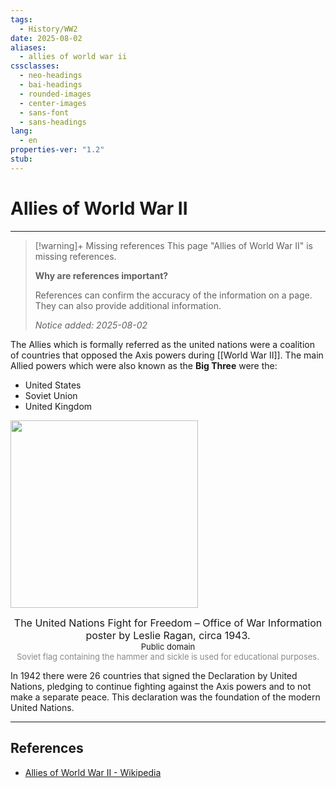 ```yaml
---
tags:
  - History/WW2
date: 2025-08-02
aliases:
  - allies of world war ii
cssclasses:
  - neo-headings
  - bai-headings
  - rounded-images
  - center-images
  - sans-font
  - sans-headings
lang:
  - en
properties-ver: "1.2"
stub:
---
```

# Allies of World War II

***
>[!warning]+ Missing references
> This page "Allies of World War II" is missing references.
>
> **Why are references important?**
>
> References can confirm the accuracy of the information on a page. They can also provide additional information.
> 
> *Notice added: 2025-08-02*

The Allies which is formally referred as the united nations were a coalition of countries that opposed the Axis powers during [[World War II]]. The main Allied powers which were also known as the **Big Three** were the:
- United States
- Soviet Union
- United Kingdom

<img src="https://upload.wikimedia.org/wikipedia/commons/thumb/b/bf/UN_Fight_for_Freedom_Leslie_Ragan_1943_poster_-_restoration1.jpg/960px-UN_Fight_for_Freedom_Leslie_Ragan_1943_poster_-_restoration1.jpg" width="300px"><p style="text-align: center; font-size: small;margin: 0px;"><span style="font-size:medium;">The United Nations Fight for Freedom – Office of War Information poster by Leslie Ragan, circa 1943.</span><br>Public domain<br><span style="opacity:0.5;">Soviet flag containing the hammer and sickle is used for educational purposes.</span></p>

In 1942 there were 26 countries that signed the Declaration by United Nations, pledging to continue fighting against the Axis powers and to not make a separate peace. This declaration was the foundation of the modern United Nations.

***
## References
- [Allies of World War II - Wikipedia](https://en.wikipedia.org/wiki/Allies_of_World_War_II)
